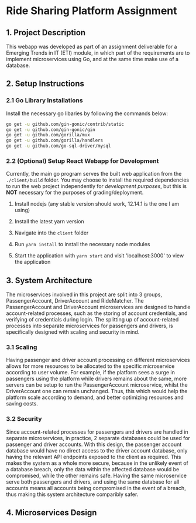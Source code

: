 # Ride Sharing Platform Assignment

## 1. Project Description

This webapp was developed as part of an assignment deliverable for a Emerging Trends in IT (ETI) module, in which part of the requirements are to implement microservices using Go, and at the same time make use of a database.

## 2. Setup Instructions

### 2.1 Go Library Installations

Install the necessary go libaries by following the commands below:

```sh
go get -u github.com/gin-gonic/contrib/static
go get -u github.com/gin-gonic/gin
go get -u github.com/gorilla/mux
go get -u github.com/gorilla/handlers
go get -u github.com/go-sql-driver/mysql
```

### 2.2 (Optional) Setup React Webapp for Development

Currently, the main go program serves the built web application from the `./client/build` folder. You may choose to install the required dependencies to run the web project independently for _development purposes_, but this is **NOT** necessary for the purposes of grading/deployment.

1. Install nodejs (any stable version should work, 12.14.1 is the one I am using)

2. Install the latest yarn version

3. Navigate into the `client` folder

4. Run `yarn install` to install the necessary node modules

5. Start the application with `yarn start` and visit 'localhost:3000' to view the application

## 3. System Architecture

The microservices involved in this project are split into 3 groups, PassengerAccount, DriverAccount and RideMatcher. The PassengerAccount and DriverAccount microservices are designed to handle account-related processes, such as the storing of account credentials, and verifying of credentials during login. The splitting up of account-related processes into separate microservices for passengers and drivers, is specifically designed with scaling and security in mind.

### 3.1 Scaling

Having passenger and driver account processing on different microservices allows for more resources to be allocated to the specific microservice according to user volume. For example, if the platform sees a surge in passengers using the platform while drivers remains about the same, more servers can be setup to run the PassengerAccount microservice, whilst the DriverAccount one can remain unchanged. Thus, this which would help the platform scale according to demand, and better optimizing resources and saving costs.

### 3.2 Security

Since account-related processes for passengers and drivers are handled in separate microservices, in practice, 2 separate databases could be used for passenger and driver accounts. With this design, the passenger account database would have no direct access to the driver account database, only having the relevant API endpoints exposed to the client as required. This makes the system as a whole more secure, because in the unlikely event of a database breach, only the data within the affected database would be compromised, while the other remains safe. Having the same microservice serve both passengers and drivers, and using the same database for all accounts means all accounts being compromised in the event of a breach, thus making this system architecture comparibly safer.

## 4. Microservices Design
